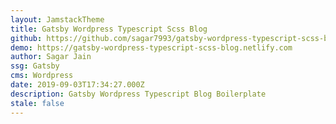 ```yaml
---
layout: JamstackTheme
title: Gatsby Wordpress Typescript Scss Blog
github: https://github.com/sagar7993/gatsby-wordpress-typescript-scss-blog
demo: https://gatsby-wordpress-typescript-scss-blog.netlify.com
author: Sagar Jain
ssg: Gatsby
cms: Wordpress
date: 2019-09-03T17:34:27.000Z
description: Gatsby Wordpress Typescript Blog Boilerplate
stale: false
---
```

